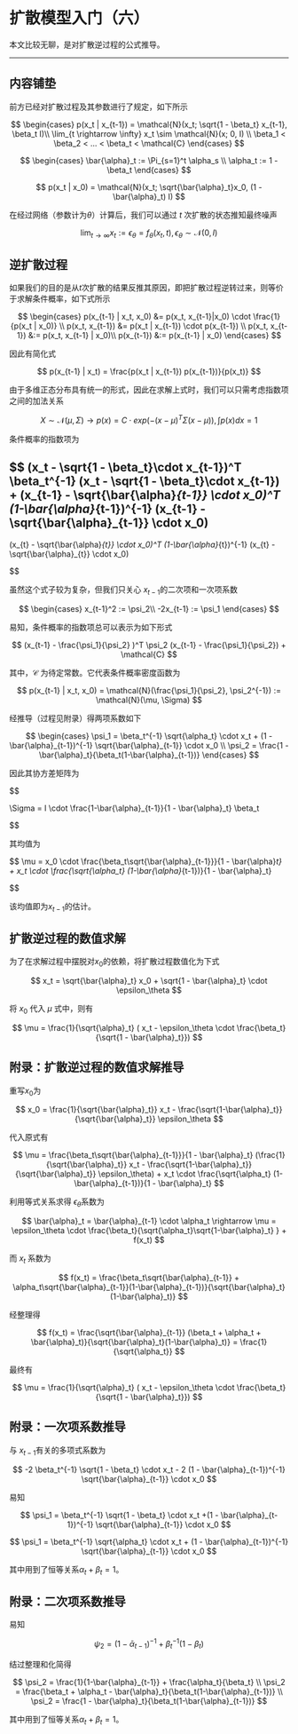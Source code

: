 # 扩散模型入门（六）

本文比较无聊，是对扩散逆过程的公式推导。

---

## 内容铺垫

前方已经对扩散过程及其参数进行了规定，如下所示

$$
\begin{cases}
p(x_t | x_{t-1}) = 
\mathcal{N}(x_t; \sqrt{1 - \beta_t} x_{t-1}, \beta_t I)\\
\lim_{t \rightarrow \infty} x_t \sim \mathcal{N}(x; 0, I) \\
\beta_1 < \beta_2 < ... < \beta_t < \mathcal{C}
\end{cases}
$$

$$
\begin{cases}
\bar{\alpha}_t := \Pi_{s=1}^t \alpha_s \\
\alpha_t := 1 - \beta_t
\end{cases}
$$

$$
p(x_t | x_0) = 
\mathcal{N}(x_t; \sqrt{\bar{\alpha}_t}x_0, (1 - \bar{\alpha}_t) I)
$$

在经过网络（参数计为$\theta$）计算后，我们可以通过 $t$ 次扩散的状态推知最终噪声

$$
\lim_{t \rightarrow \infty} x_t:=\epsilon_\theta = f_\theta(x_t, t), \epsilon_\theta \sim \mathcal{N}(0, I)
$$

## 逆扩散过程

如果我们的目的是从$t$次扩散的结果反推其原因，即把扩散过程逆转过来，则等价于求解条件概率，如下式所示

$$
\begin{cases}
p(x_{t-1} | x_t, x_0) &=
p(x_t, x_{t-1}|x_0) \cdot \frac{1}{p(x_t | x_0)} \\
p(x_t, x_{t-1}) &= p(x_t | x_{t-1}) \cdot p(x_{t-1}) \\
p(x_t, x_{t-1}) &:= p(x_t, x_{t-1} | x_0)\\
p(x_{t-1}) &:= p(x_{t-1} | x_0)
\end{cases}
$$

因此有简化式

$$
p(x_{t-1} | x_t) = \frac{p(x_t | x_{t-1}) p(x_{t-1})}{p(x_t)}
$$

由于多维正态分布具有统一的形式，因此在求解上式时，我们可以只需考虑指数项之间的加法关系

$$
X \sim \mathcal{N}(\mu, \Sigma) \rightarrow p(x) = C \cdot exp(-(x - \mu)^T \Sigma (x - \mu)), \int p(x) dx = 1
$$

条件概率的指数项为

$$
(x_t - \sqrt{1 - \beta_t}\cdot x_{t-1})^T \beta_t^{-1} (x_t - \sqrt{1 - \beta_t}\cdot x_{t-1}) 
+
(x_{t-1} - \sqrt{\bar{\alpha}_{t-1}} \cdot x_0)^T (1-\bar{\alpha}_{t-1})^{-1} (x_{t-1} - \sqrt{\bar{\alpha}_{t-1}} \cdot x_0)
-
(x_{t} - \sqrt{\bar{\alpha}_{t}} \cdot x_0)^T (1-\bar{\alpha}_{t})^{-1} (x_{t} - \sqrt{\bar{\alpha}_{t}} \cdot x_0)

$$

虽然这个式子较为复杂，但我们只关心 $x_{t-1}$的二次项和一次项系数

$$
\begin{cases}
x_{t-1}^2 := \psi_2\\
-2x_{t-1} := \psi_1
\end{cases}
$$

易知，条件概率的指数项总可以表示为如下形式

$$
(x_{t-1} - \frac{\psi_1}{\psi_2} )^T \psi_2 (x_{t-1} - \frac{\psi_1}{\psi_2}) + \mathcal{C}
$$

其中，$\mathcal{C}$ 为待定常数。它代表条件概率密度函数为

$$
p(x_{t-1} | x_t, x_0) = \mathcal{N}(\frac{\psi_1}{\psi_2}, \psi_2^{-1}) := \mathcal{N}(\mu, \Sigma)
$$

经推导（过程见附录）得两项系数如下

$$
\begin{cases}
\psi_1 = \beta_t^{-1} \sqrt{\alpha_t} \cdot x_t + (1 - \bar{\alpha}_{t-1})^{-1} \sqrt{\bar{\alpha}_{t-1}} \cdot x_0 \\
\psi_2 = \frac{1 - \bar{\alpha}_t}{\beta_t(1-\bar{\alpha}_{t-1})}
\end{cases}
$$

因此其协方差矩阵为

$$

\Sigma = I \cdot \frac{1-\bar{\alpha}_{t-1}}{1 - \bar{\alpha}_t} \beta_t

$$

其均值为

$$
\mu = 
x_0 \cdot \frac{\beta_t\sqrt{\bar{\alpha}_{t-1}}}{1 - \bar{\alpha}_t} 
+
x_t \cdot \frac{\sqrt{\alpha_t} (1-\bar{\alpha}_{t-1})}{1 - \bar{\alpha}_t}

$$

该均值即为$x_{t-1}$的估计。

## 扩散逆过程的数值求解

为了在求解过程中摆脱对$x_0$的依赖，将扩散过程数值化为下式

$$
x_t = \sqrt{\bar{\alpha}_t} x_0 + \sqrt{1 - \bar{\alpha}_t} \cdot \epsilon_\theta
$$

将 $x_0$ 代入 $\mu$ 式中，则有

$$
\mu = \frac{1}{\sqrt{\alpha}_t} ( x_t - \epsilon_\theta \cdot \frac{\beta_t}{\sqrt{1 - \bar{\alpha}_t}})
$$

## 附录：扩散逆过程的数值求解推导

重写$x_0$为

$$
x_0 = \frac{1}{\sqrt{\bar{\alpha}_t}} x_t - \frac{\sqrt{1-\bar{\alpha}_t}}{\sqrt{\bar{\alpha}_t}} \epsilon_\theta
$$

代入原式有

$$
\mu = \frac{\beta_t\sqrt{\bar{\alpha}_{t-1}}}{1 - \bar{\alpha}_t} (\frac{1}{\sqrt{\bar{\alpha}_t}} x_t - \frac{\sqrt{1-\bar{\alpha}_t}}{\sqrt{\bar{\alpha}_t}} \epsilon_\theta) +
x_t \cdot \frac{\sqrt{\alpha_t} (1-\bar{\alpha}_{t-1})}{1 - \bar{\alpha}_t}
$$

利用等式关系求得 $\epsilon_\theta$系数为

$$
\bar{\alpha}_t = \bar{\alpha}_{t-1} \cdot \alpha_t
\rightarrow
\mu = \epsilon_\theta \cdot \frac{\beta_t}{\sqrt{\alpha_t}\sqrt{1-\bar{\alpha}_t} } + f(x_t)
$$

而 $x_t$ 系数为

$$
f(x_t) = \frac{\beta_t\sqrt{\bar{\alpha}_{t-1}} + \alpha_t\sqrt{\bar{\alpha}_{t-1}}(1-\bar{\alpha}_{t-1})}{\sqrt{\bar{\alpha}_t}(1-\bar{\alpha}_t)}
$$

经整理得

$$
f(x_t) = \frac{\sqrt{\bar{\alpha}_{t-1}} (\beta_t + \alpha_t + \bar{\alpha}_t)}{\sqrt{\bar{\alpha}_t}(1-\bar{\alpha}_t)} = \frac{1}{\sqrt{\alpha_t}}
$$

最终有

$$
\mu = \frac{1}{\sqrt{\alpha}_t} ( x_t - \epsilon_\theta \cdot \frac{\beta_t}{\sqrt{1 - \bar{\alpha}_t}})
$$

## 附录：一次项系数推导

与 $x_{t-1}$有关的多项式系数为

$$
-2 \beta_t^{-1} \sqrt{1 - \beta_t} \cdot x_t - 2 (1 - \bar{\alpha}_{t-1})^{-1} \sqrt{\bar{\alpha}_{t-1}} \cdot x_0
$$

易知

$$
\psi_1 = \beta_t^{-1} \sqrt{1 - \beta_t} \cdot x_t +(1 - \bar{\alpha}_{t-1})^{-1} \sqrt{\bar{\alpha}_{t-1}} \cdot x_0
$$

$$
\psi_1 = \beta_t^{-1} \sqrt{\alpha_t} \cdot x_t + (1 - \bar{\alpha}_{t-1})^{-1} \sqrt{\bar{\alpha}_{t-1}} \cdot x_0
$$

其中用到了恒等关系$\alpha_t + \beta_t = 1$。

## 附录：二次项系数推导

易知

$$
\psi_2 = (1-\bar{\alpha}_{t-1})^{-1} + \beta_t^{-1}(1 - \beta_t)
$$

结过整理和化简得

$$
\psi_2 = \frac{1}{1-\bar{\alpha}_{t-1}} + \frac{\alpha_t}{\beta_t} \\
\psi_2 = \frac{\beta_t + \alpha_t - \bar{\alpha}_t}{\beta_t(1-\bar{\alpha}_{t-1})} \\
\psi_2 = \frac{1 - \bar{\alpha}_t}{\beta_t(1-\bar{\alpha}_{t-1})}
$$

其中用到了恒等关系$\alpha_t + \beta_t = 1$。